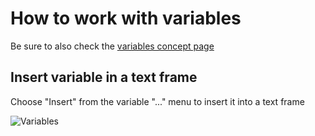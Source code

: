 # How to work with variables

Be sure to also check the [variables concept page](/GraFx_studio/concept/variables/)

## Insert variable in a text frame

Choose "Insert" from the variable "..." menu to insert it into a text frame

![Variables](https://chilipublishdocs.imgix.net/GraFx_studio/variables2.png)